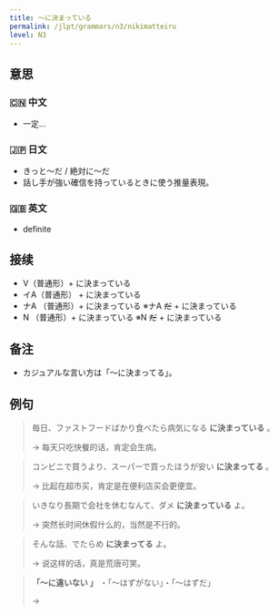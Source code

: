```yaml
---
title: 〜に決まっている
permalink: /jlpt/grammars/n3/nikimatteiru
level: N3
---
```


## 意思

### 🇨🇳 中文

- 一定...

### 🇯🇵 日文

- きっと〜だ / 絶対に〜だ
- 話し手が強い確信を持っているときに使う推量表現。

### 🇬🇧 英文

- definite

## 接续

- V（普通形）+ に決まっている
- イA（普通形） + に決まっている
- ナA （普通形）+ に決まっている ※ナA ~~だ~~ \+ に決まっている
- N （普通形）+ に決まっている ※N ~~だ~~ \+ に決まっている

## 备注

- カジュアルな言い方は「〜に決まってる」。

## 例句

> 毎日、ファストフードばかり食べたら病気になる **に決まっている** 。
>
> → 每天只吃快餐的话，肯定会生病。

> コンビニで買うより、スーパーで買ったほうが安い **に決まってる** 。
>
> → 比起在超市买，肯定是在便利店买会更便宜。

> いきなり長期で会社を休むなんて、ダメ **に決まっている** よ。
>
> → 突然长时间休假什么的，当然是不行的。

> そんな話、でたらめ **に決まってる** よ。
>
> → 说这样的话，真是荒唐可笑。

> **「～に違いない 」** ・「〜はずがない」・「〜はずだ」
>
> → 


